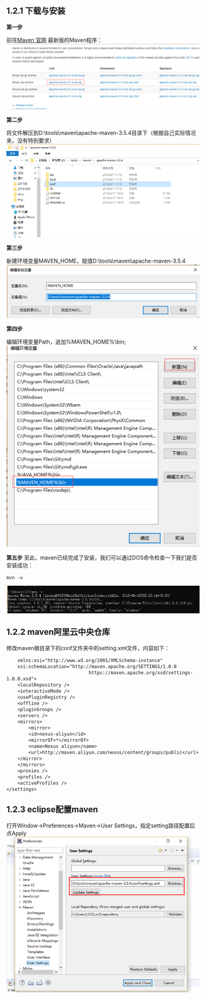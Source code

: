 ## 1.2.1 下载与安装

**第一步**

前往[Maven 官网](https://maven.apache.org/download.cgi) 最新版的Maven程序：
![](./img/maven0.png)


**第二步**

将文件解压到D:\tools\maven\apache-maven-3.5.4目录下（根据自己实际情况来，没有特别要求）
![](./img/maven3.png)

**第三步**

新建环境变量MAVEN_HOME，赋值D:\tools\maven\apache-maven-3.5.4
![](./img/maven1.png)

**第四步**

编辑环境变量Path，追加%MAVEN_HOME%\bin\;
![](./img/maven2.png)

**第五步**
至此，maven已经完成了安装，我们可以通过DOS命令检查一下我们是否安装成功：
```
mvn -v
```
![](./img/maven4.png)


## 1.2.2 maven阿里云中央仓库
修改maven根目录下的conf文件夹中的setting.xml文件，内容如下：
```<settings xmlns="http://maven.apache.org/SETTINGS/1.0.0"
    xmlns:xsi="http://www.w3.org/2001/XMLSchema-instance"
    xsi:schemaLocation="http://maven.apache.org/SETTINGS/1.0.0
                              https://maven.apache.org/xsd/settings-1.0.0.xsd">
    <localRepository />
    <interactiveMode />
    <usePluginRegistry />
    <offline />
    <pluginGroups />
    <servers />
    <mirrors>
        <mirror>
        <id>nexus-aliyun</id>
        <mirrorOf>*</mirrorOf>
        <name>Nexus aliyun</name>
        <url>http://maven.aliyun.com/nexus/content/groups/public</url>
    </mirror>
    </mirrors> 
    <proxies />
    <profiles />
    <activeProfiles />
</settings>
```
## 1.2.3 eclipse配置maven
打开Window->Preferences->Maven->User Settings，指定setting路径配置后 点Apply
![](./img/maven5.png)